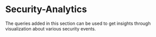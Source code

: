# Security-Analytics
The queries added in this section can be used to get insights through visualization about various security events.
